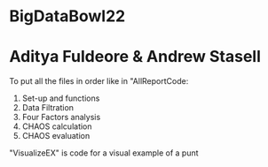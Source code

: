 # BigDataBowl22
# Aditya Fuldeore & Andrew Stasell

To put all the files in order like in "AllReportCode:
1. Set-up and functions
2. Data Filtration
3. Four Factors analysis
4. CHAOS calculation
5. CHAOS evaluation

"VisualizeEX" is code for a visual example of a punt
